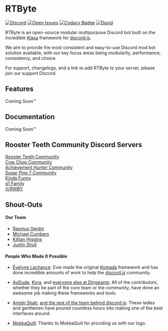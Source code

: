 # RTByte
[![Discord](https://img.shields.io/discord/450163430373064704.svg?colorB=7289da&label=discord&logo=Discord&logoColor=fff&style=flat)](https://discord.gg/eRauWP4)
[![Open Issues](https://img.shields.io/github/issues/RTByte/RTByte.svg)](https://github.com/RTByte/RTByte/issues)
[![Codacy Badge](https://api.codacy.com/project/badge/Grade/2878b3d9eded4d4998cd29dbdf3e98ec)](https://www.codacy.com/app/mcumbers/RTByte?utm_source=github.com&amp;utm_medium=referral&amp;utm_content=ChopBot/RTByte&amp;utm_campaign=Badge_Grade)
[![David](https://img.shields.io/david/RTByte/RTByte.svg?maxAge=3600)](https://david-dm.org/RTByte/RTByte)

RTByte is an open-source modular multipurpose Discord bot built on the incredible [Klasa](https://klasa.js.org/) framework for [discord.js](https://discord.js.org/).

We aim to provide the most consistent and easy-to-use Discord mod bot solution available, with our key focus areas being modularity, performance, consistency, and choice.

For support, changelogs, and a link to add RTByte to your server, please join our support Discord.

## Features

Coming Soon™

## Documentation

Coming Soon™

## Rooster Teeth Community Discord Servers

[Rooster Teeth Community](https://discord.gg/rtcd)  
[Cow Chop Community](https://discord.gg/cowchop)  
[Achievement Hunter Community](https://discord.gg/achievementhunter)  
[Sugar Pine 7 Community](https://discord.gg/HUHExdK)  
[Kinda Funny](https://discord.gg/kindafunny)    
[g1 Family](https://discord.gg/F8fncjr)  
[/r/RWBY](https://discord.gg/rwby)  

## Shout-Outs

#### Our Team

* [Rasmus Gerdin](https://github.com/rasmusgerdin)
* [Michael Cumbers](https://github.com/mcumbers)
* [Killian Higgins](https://github.com/Uzui2012)
* [Justin Shull](https://github.com/JShull97)

#### People Who Made It Possible

* [Évelyne Lachance](https://github.com/eslachance): Evie made the original [Komada](https://github.com/dirigeants/komada) framework and has done incredible amounts of work to help the [discord.js](https://github.com/discordjs/discord.js) community.

* [AoDude](https://github.com/bdistin), [Kyra](https://github.com/kyranet), and [everyone else at Dirigeants](https://github.com/dirigeants): All of the contributors, whether they be part of the core team or the community, have done an awesome job making these frameworks and tools.

* [Amish Shah](https://github.com/hydrabolt), [and the rest of the team behind discord.js](https://github.com/discordjs): These ladies and gentlemen have poured countless hours into making one of the best interfaces around.

* [MokkaQuill](http://mokkaquillart.tumblr.com/): Thanks to MokkaQuill for providing us with our logo.
